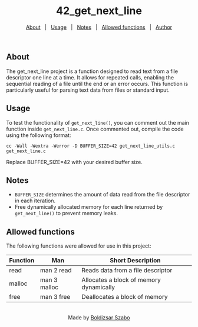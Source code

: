 <h1 align="center">42_get_next_line</h1>

<p align="center">
  <a href="#about">About</a> &#xa0; | &#xa0;
  <a href="#usage">Usage</a> &#xa0; | &#xa0;
  <a href="#notes">Notes</a> &#xa0; | &#xa0;
  <a href="#allowed-functions">Allowed functions</a> &#xa0; | &#xa0;
  <a href="https://github.com/Szabold1" target="_blank">Author</a>
</p>

<br>

## About

The get_next_line project is a function designed to read text from a file descriptor one line at a time. It allows for repeated calls, enabling the sequential reading of a file until the end or an error occurs. This function is particularly useful for parsing text data from files or standard input.

## Usage

To test the functionality of `get_next_line()`, you can comment out the main function inside `get_next_line.c`. Once commented out, compile the code using the following format:

```shell
cc -Wall -Wextra -Werror -D BUFFER_SIZE=42 get_next_line_utils.c get_next_line.c
```

Replace BUFFER_SIZE=42 with your desired buffer size.

## Notes

- `BUFFER_SIZE` determines the amount of data read from the file descriptor in each iteration.
- Free dynamically allocated memory for each line returned by `get_next_line()` to prevent memory leaks.

## Allowed functions

The following functions were allowed for use in this project:

| **Function** | **Man**      | **Short Description**                   |
| ------------ | ------------ | --------------------------------------- |
| read         | man 2 read   | Reads data from a file descriptor       |
| malloc       | man 3 malloc | Allocates a block of memory dynamically |
| free         | man 3 free   | Deallocates a block of memory           |

<br>

<div align="center">
  Made by <a href="https://github.com/Szabold1" target="_blank">Boldizsar Szabo</a>
</div>
